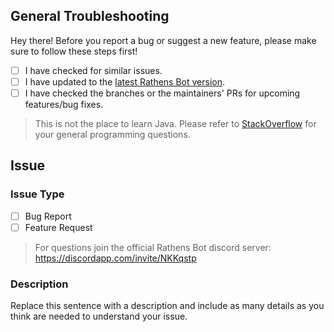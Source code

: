 [version]: https://github.com/GrimDesignsFiveM/Rathens-Bot/blob/master/build.gradle#L8
[guild]: https://discordapp.com/invite/NKKqstp
[stack overflow]: https://stackoverflow.com/questions/tagged/java

## General Troubleshooting

Hey there! Before you report a bug or suggest a new feature,
  please make sure to follow these steps first!
  
- [ ] I have checked for similar issues.
- [ ] I have updated to the [latest Rathens Bot version][version].
- [ ] I have checked the branches or the maintainers' PRs for upcoming features/bug fixes.

> This is not the place to learn Java. Please refer to [StackOverflow][stack overflow]
  for your general programming questions.

## Issue

### Issue Type

- [ ] Bug Report
- [ ] Feature Request

> For questions join the official Rathens Bot discord server: https://discordapp.com/invite/NKKqstp

### Description

Replace this sentence with a description and include as many details as you think are needed to understand your issue.

